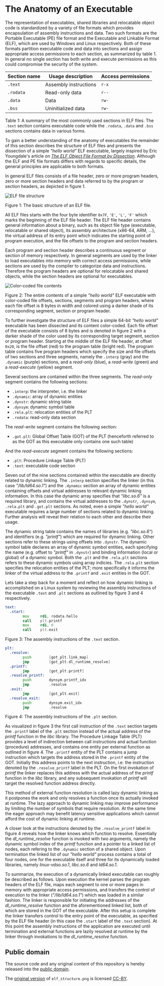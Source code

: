 The Anatomy of an Executable
============================

The representation of executables, shared libraries and relocatable object code is standardized by a variety of file formats which provides encapsulation of assembly instructions and data. Two such formats are the Portable Executable (PE) file format and the Executable and Linkable Format (ELF), which are used by Windows and Linux respectively. Both of these formats partition executable code and data into sections and assign appropriate access permissions to each section, as summarized by table 1. In general no single section has both write and execute permissions as this could compromise the security of the system.

|Section name | Usage description     | Access permissions|
|-------------|-----------------------|-------------------|
|`.text`      | Assembly instructions | `r-x`             |
|`.rodata`    | Read-only data        | `r--`             |
|`.data`      | Data                  | `rw-`             |
|`.bss`       | Uninitialized data    | `rw-`             |

Table 1: A summary of the most commonly used sections in ELF files. The `.text` section contains executable code while the `.rodata`, `.data` and `.bss` sections contains data in various forms.

To gain a better understanding of the anatomy of executables the remainder of this section describes the structure of ELF files and presents the dissection of a simple _"hello world"_ ELF executable, largely inspired by Eric Youngdale's article on _[The ELF Object File Format by Dissection](http://www.linuxjournal.com/article/1060)_. Although the ELF and PE file formats differs with regards to specific details, the general principles are applicable to both formats.

In general ELF files consists of a file header, zero or more program headers, zero or more section headers and data referred to by the program or section headers, as depicted in figure 1.

![ELF file structure](elf_structure.png)

Figure 1: The basic structure of an ELF file.

All ELF files starts with the four byte identifier `0x7F`, `'E'`, `'L'`, `'F'` which marks the beginning of the ELF file header. The ELF file header contains general information about a binary, such as its object file type (executable, relocatable or shared object), its assembly architecture (x86-64, ARM, …), the virtual address of its entry point which indicates the starting point of program execution, and the file offsets to the program and section headers.

Each program and section header describes a continuous segment or section of memory respectively. In general segments are used by the linker to load executables into memory with correct access permissions, while sections are used by the compiler to categorize data and instructions. Therefore the program headers are optional for relocatable and shared objects, while the section headers are optional for executables.

![Color-coded file contents](elf_dissection.png)

Figure 2: The entire contents of a simple _"hello world"_ ELF executable with color-coded file offsets, sections, segments and program headers, where each file offset is 8 bytes in width and colored using a darker shade of its corresponding segment, section or program header.

To further investigate the structure of ELF files a simple 64-bit _"hello world"_ executable has been dissected and its content color-coded. Each file offset of the executable consists of 8 bytes and is denoted in figure 2 with a darker shade of the color used by its corresponding target segment, section or program header. Starting at the middle of the ELF file header, at offset `0x20`, is the file offset (red) to the program table (bright red). The program table contains five program headers which specify the size and file offsets of two sections and three segments, namely the `.interp` (gray) and the `.dynamic` (purple) sections, and a _read-only_ (blue), a _read-write_ (green) and a _read-execute_ (yellow) segment.

Several sections are contained within the three segments. The _read-only_ segment contains the following sections:

* `.interp`: the interpreter, i.e. the linker
* `.dynamic`: array of dynamic entities
* `.dynstr`: dynamic string table
* `.dynsym`: dynamic symbol table
* `.rela.plt`: relocation entities of the PLT
* `.rodata`: read-only data section

The _read-write_ segment contains the following section:

* `.got.plt`: Global Offset Table (GOT) of the PLT (henceforth referred to as the GOT as this executable only contains one such table)

And the _read-execute_ segment contains the following sections:

* `.plt`: Procedure Linkage Table (PLT)
* `.text`: executable code section

Seven out of the nine sections contained within the executable are directly related to dynamic linking. The `.interp` section specifies the linker (in this case _"/lib/ld64.so.1"_) and the `.dynamic` section an array of dynamic entities containing offsets and virtual addresses to relevant dynamic linking information. In this case the dynamic array specifies that _"libc.so.6"_ is a required library, and contains the virtual addresses to the `.dynstr`, `.dynsym`, `.rela.plt` and `.got.plt` sections. As noted, even a simple _"hello world"_ executable requires a large number of sections related to dynamic linking. Further analysis will reveal their relation to each other and describe their usage.

The dynamic string table contains the names of libraries (e.g. _"libc.so.6"_) and identifiers (e.g. _"printf"_) which are required for dynamic linking. Other sections refer to these strings using offsets into `.dynstr`. The dynamic symbol table declares an array of dynamic symbol entities, each specifying the name (e.g. offset to _"printf"_ in `.dynstr`) and binding information (local or global) of a dynamic symbol. Both the `.plt` and the `.rela.plt` sections refers to these dynamic symbols using array indicies. The `.rela.plt` section specifies the relocation entities of the PLT; more specifically it informs the linker of the virtual address to the `.printf` and `.exit` entities in the GOT.

Lets take a step back for a moment and reflect on how dynamic linking is accomplished on a Linux system by reviewing the assembly instructions of the executable `.text` and `.plt` sections as outlined by figure 3 and 4 respectively.

```asm
text:
  .start:
        mov     rdi, rodata.hello
        call    plt.printf
        mov     rdi, 0
        call    plt.exit
```

Figure 3: The assembly instructions of the `.text` section.

```asm
plt:
  .resolve:
        push        [got_plt.link_map]
        jmp         [got_plt.dl_runtime_resolve]
  .printf:
        jmp         [got_plt.printf]
  .resolve_printf:
        push        dynsym.printf_idx
        jmp         .resolve
  .exit:
        jmp         [got_plt.exit]
  .resolve_exit:
        push        dynsym.exit_idx
        jmp         .resolve
```

Figure 4: The assembly instructions of the `.plt` section.

As visualized in figure 3 the first call instruction of the `.text` section targets the `.printf` label of the `.plt` section instead of the actual address of the _printf_ function in the _libc_ library. The Procedure Linkage Table (PLT) provides a level of indirection between call instructions and actual function (procedure) addresses, and contains one entity per external function as outlined in figure 4. The `.printf` entity of the PLT contains a jump instruction which targets the address stored in the `.printf` entity of the GOT. Initially this address points to the next instruction, i.e. the instruction denoted by the `.resolve_printf` label in the PLT. On the first invokation of _printf_ the linker replaces this address with the actual address of the _printf_ function in the _libc_ library, and any subsequent invokation of _printf_ will target the resolved function address directly.

This method of external function resolution is called lazy dynamic linking as it postpones the work and only resolves a function once its actually invoked at runtime. The lazy approach to dynamic linking may improve performance by limiting the number of symbols that require resolution. At the same time the eager approach may benefit latency sensitive applications which cannot afford the cost of dynamic linking at runtime.

A closer look at the instructions denoted by the `.resolve_printf` label in figure 4 reveals how the linker knows which function to resolve. Essentially the _dl_runtime_resolve_ function is invoked with two arguments, namely the dynamic symbol index of the _printf_ function and a pointer to a linked list of nodes, each refering to the `.dynamic` section of a shared object. Upon termination the linked list of our _"hello world"_ process contains a total of four nodes, one for the executable itself and three for its dynamically loaded libraries, namely _linux-vdso.so.1_, _libc.so.6_ and _ld64.so.1_.

To summarize, the execution of a dynamically linked executable can roughly be described as follows. Upon execution the kernel parses the program headers of the ELF file, maps each segment to one or more pages in memory with appropriate access permissions, and transfers the control of execution to the linker (_"/lib/ld64.so.1"_) which was loaded in a similar fashion. The linker is responsible for initiating the addresses of the _dl_runtime_resolve_ function and the aforementioned linked list, both of which are stored in the GOT of the executable. After this setup is complete the linker transfers control to the entry point of the executable, as specified by the ELF file header (in this case the `.start` label of the `.text` section). At this point the assembly instructions of the application are executed until termination and external functions are lazily resolved at runtime by the linker through invokations to the _dl_runtime_resolve_ function.

Public domain
-------------

The source code and any original content of this repository is hereby released into the [public domain].

The [original version](https://en.wikipedia.org/wiki/File:Elf-layout--en.svg) of `elf_structure.png` is licensed [CC-BY].

[public domain]: https://creativecommons.org/publicdomain/zero/1.0/
[CC-BY]: https://creativecommons.org/licenses/by/4.0/
